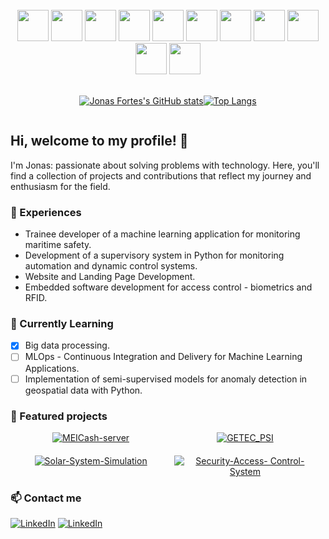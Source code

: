 <div align="center"><br/>
    <img src="https://cdn.jsdelivr.net/gh/devicons/devicon@latest/icons/python/python-original-wordmark.svg" width="50" height="50"/>
    <img src="https://cdn.jsdelivr.net/gh/devicons/devicon@latest/icons/java/java-original-wordmark.svg" width="50" height="50"/>
    <img src="https://cdn.jsdelivr.net/gh/devicons/devicon@latest/icons/javascript/javascript-original.svg" width="50" height="50"/>
    <img src="https://cdn.jsdelivr.net/gh/devicons/devicon@latest/icons/cplusplus/cplusplus-original.svg" width="50" height="50"/>
    <img src="https://cdn.jsdelivr.net/gh/devicons/devicon@latest/icons/docker/docker-original-wordmark.svg" width="50" height="50"/>
    <img src="https://cdn.jsdelivr.net/gh/devicons/devicon@latest/icons/postgresql/postgresql-plain-wordmark.svg" width="50" height="50"/>
    <img src="https://cdn.jsdelivr.net/gh/devicons/devicon@latest/icons/mongodb/mongodb-original-wordmark.svg" width="50" height="50"/>
    <img src="https://cdn.jsdelivr.net/gh/devicons/devicon@latest/icons/mysql/mysql-original-wordmark.svg" width="50" height="50"/>
    <img src="https://cdn.jsdelivr.net/gh/devicons/devicon@latest/icons/flask/flask-original-wordmark.svg" width="50" height="50"/>
    <img src="https://cdn.jsdelivr.net/gh/devicons/devicon@latest/icons/spring/spring-original-wordmark.svg" width="50" height="50"/>           
    <img src="https://cdn.jsdelivr.net/gh/devicons/devicon@latest/icons/react/react-original-wordmark.svg" width="50" height="50"/>
         
</div>

<br>
<div align="center" style="display: flex; justify-content: center;">

[![Jonas Fortes's GitHub stats](https://github-readme-stats.vercel.app/api?username=jonasfortes12&show_icons=true&theme=radical)](https://github.com/jonasfortes12/github-readme-stats)

[![Top Langs](https://github-readme-stats.vercel.app/api/top-langs/?username=jonasfortes12&layout=compact&theme=radical)](https://github.com/anuraghazra/github-readme-stats)

</div>


## Hi, welcome to my profile! 👋
I'm Jonas: passionate about solving problems with technology. Here, you'll find a collection of projects and contributions that reflect my journey and enthusiasm for the field.


### 💼 Experiences
* Trainee developer of a machine learning application for monitoring maritime safety.
* Development of a supervisory system in Python for monitoring automation and dynamic control systems.
* Website and Landing Page Development.
* Embedded software development for access control - biometrics and RFID.

### 🌱 Currently Learning

- [X] Big data processing.
- [ ] MLOps - Continuous Integration and Delivery for Machine Learning Applications.
- [ ] Implementation of semi-supervised models for anomaly detection in geospatial data with Python.

### 🚀 Featured projects
<div style="display: flex; flex-wrap: wrap; justify-content: center; gap: 20px;">
    <a href="https://github.com/JonasFortes12/GETEC_PSI" style="width: 45%; text-align: center;">
        <img src="https://github-readme-stats.vercel.app/api/pin/?username=jonasfortes12&theme=radical&repo=MEICash-server" alt="MEICash-server" style="max-width:             100%;"/>
    </a>
    <a href="https://github.com/JonasFortes12/GETEC_PSI" style="width: 45%; text-align: center;">
        <img src="https://github-readme-stats.vercel.app/api/pin/?username=jonasfortes12&theme=radical&repo=GETEC_PSI" alt="GETEC_PSI" style="max-width: 100%;"/>
    </a>
    <a href="https://github.com/JonasFortes12/Solar-System-Simulation" style="width: 45%; text-align: center;">
        <img src="https://github-readme-stats.vercel.app/api/pin/?username=jonasfortes12&theme=radical&repo=Solar-System-Simulation" alt="Solar-System-Simulation" 
        style="max-width: 100%;"/>
    </a>
    <a href="https://github.com/JonasFortes12/Security-Access-Control-System" style="width: 45%; text-align: center;">
        <img src="https://github-readme-stats.vercel.app/api/pin/?username=jonasfortes12&theme=radical&repo=Security-Access-Control-System" alt="Security-Access- 
        Control-System" style="max-width: 100%;"/>
    </a>
</div>

### 📫 Contact me
[![LinkedIn](https://img.shields.io/badge/LinkedIn-0077B5?style=for-the-badge&logo=linkedin&logoColor=white)](https://www.linkedin.com/in/jonas-fortes-2138731a3/)
[![LinkedIn](https://img.shields.io/badge/Gmail-D14836?style=for-the-badge&logo=gmail&logoColor=white)](mailto:jonascforte@alu.ufc.br)

